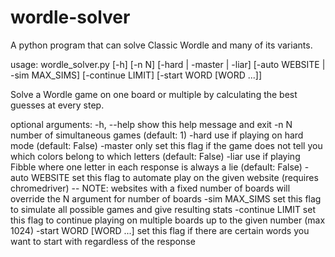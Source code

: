 # wordle-solver
A python program that can solve Classic Wordle and many of its variants.


usage: wordle_solver.py [-h] [-n N] [-hard | -master | -liar] [-auto WEBSITE | -sim MAX_SIMS] [-continue LIMIT] [-start WORD [WORD ...]]

Solve a Wordle game on one board or multiple by calculating the best guesses at every step.

optional arguments:
  -h, --help            show this help message and exit
  -n N                  number of simultaneous games (default: 1)
  -hard                 use if playing on hard mode (default: False)
  -master               only set this flag if the game does not tell you which colors belong to which letters (default: False)
  -liar                 use if playing Fibble where one letter in each response is always a lie (default: False)
  -auto WEBSITE         set this flag to automate play on the given website (requires chromedriver) -- NOTE: websites with a fixed number of boards
                        will override the N argument for number of boards
  -sim MAX_SIMS         set this flag to simulate all possible games and give resulting stats
  -continue LIMIT       set this flag to continue playing on multiple boards up to the given number (max 1024)
  -start WORD [WORD ...]
                        set this flag if there are certain words you want to start with regardless of the response
